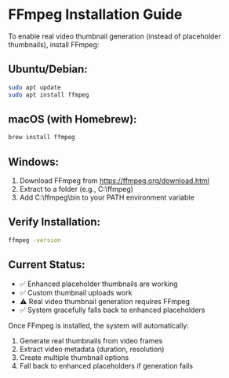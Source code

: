 # FFmpeg Installation Guide

To enable real video thumbnail generation (instead of placeholder thumbnails), install FFmpeg:

## Ubuntu/Debian:
```bash
sudo apt update
sudo apt install ffmpeg
```

## macOS (with Homebrew):
```bash
brew install ffmpeg
```

## Windows:
1. Download FFmpeg from https://ffmpeg.org/download.html
2. Extract to a folder (e.g., C:\ffmpeg)
3. Add C:\ffmpeg\bin to your PATH environment variable

## Verify Installation:
```bash
ffmpeg -version
```

## Current Status:
- ✅ Enhanced placeholder thumbnails are working
- ✅ Custom thumbnail uploads work
- ⚠️ Real video thumbnail generation requires FFmpeg
- ✅ System gracefully falls back to enhanced placeholders

Once FFmpeg is installed, the system will automatically:
1. Generate real thumbnails from video frames
2. Extract video metadata (duration, resolution)
3. Create multiple thumbnail options
4. Fall back to enhanced placeholders if generation fails
